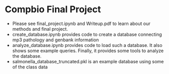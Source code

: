 # Compbio Final Project

- Please see final_project.ipynb and Writeup.pdf to learn about our methods and final project.  
- create_database.ipynb provides code to create a database connecting mp3 pathology and genbank information  
- analyze_database.ipynb provides code to load such a database. It also shows some example queries. Finally, it provides some tools to analyze the database. 
- salmonella_database_truncated.pkl is an example database using some of the class data
